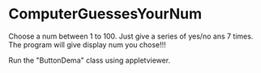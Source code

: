 # ComputerGuessesYourNum

Choose a num between 1 to 100. Just give a series of yes/no ans 7 times. The program will give display num you chose!!!

Run the "ButtonDema" class using appletviewer.
